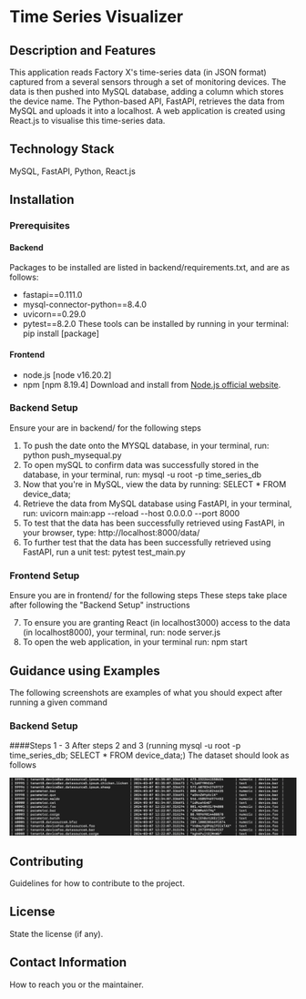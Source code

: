 # Time Series Visualizer

## Description and Features
This application reads Factory X's time-series data (in JSON format) captured from a several sensors through a set of monitoring devices.
The data is then pushed into MySQL database, adding a column which stores the device name.
The Python-based API, FastAPI, retrieves the data from MySQL and uploads it into a localhost.
A web application is created using React.js to visualise this time-series data.

## Technology Stack
MySQL, FastAPI, Python, React.js


## Installation

### Prerequisites
#### Backend
Packages to be installed are listed in backend/requirements.txt, and are as follows:
- fastapi==0.111.0
- mysql-connector-python==8.4.0
- uvicorn==0.29.0
- pytest==8.2.0
These tools can be installed by running in your terminal:
pip install [package]

#### Frontend
- node.js [node v16.20.2]
- npm [npm 8.19.4]
Download and install from [Node.js official website](https://nodejs.org/).

### Backend Setup
Ensure your are in backend/ for the following steps

1. To push the date onto the MYSQL database, in your terminal, run:
python push_mysequal.py
2. To open mySQL to confirm data was successfully stored in the database, in your terminal, run:
mysql -u root -p time_series_db
3. Now that you're in MySQL, view the data by running:
SELECT * FROM device_data;
4. Retrieve the data from MySQL database using FastAPI, in your terminal, run:
uvicorn main:app --reload --host 0.0.0.0 --port 8000
5. To test that the data has been successfully retrieved using FastAPI, in your browser, type:
http://localhost:8000/data/
6. To further test that the data has been successfully retrieved using FastAPI, run a unit test:
pytest test_main.py

### Frontend Setup
Ensure you are in frontend/ for the following steps
These steps take place after following the "Backend Setup" instructions

7. To ensure you are granting React (in localhost3000) access to the data (in localhost8000), your terminal, run:
node server.js
8. To open the web application, in your terminal run:
npm start

## Guidance using Examples
The following screenshots are examples of what you should expect after running a given command

### Backend Setup
####Steps 1 - 3
After steps 2 and 3 (running mysql -u root -p time_series_db; SELECT * FROM device_data;)
The dataset should look as follows

![Screenshot of the result from Step 3](images/Steps1-3.png "Screenshot of the result from Step 3")



## Contributing
Guidelines for how to contribute to the project.

## License
State the license (if any).

## Contact Information
How to reach you or the maintainer.